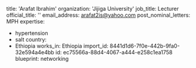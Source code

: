 title: 'Arafat Ibrahim'
organization: 'Jijiga University'
job_title: Lecturer
official_title: ''
email_address: arafat2is@yahoo.com
post_nominal_letters: MPH
expertise:
  - hypertension
  - salt
country:
  - Ethiopia
works_in: Ethiopia
import_id: 8441d1d6-7f0e-442b-9fa0-32e594a4e4bb
id: ec75566a-88d4-4067-a444-e258c1ea1758
blueprint: networking
